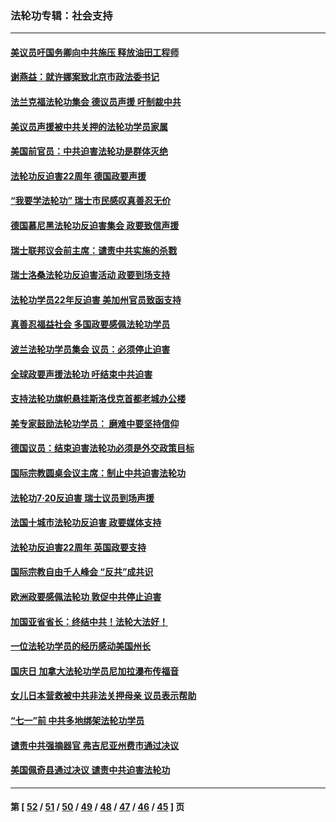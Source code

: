 ### 法轮功专辑：社会支持
---
#### [美议员吁国务卿向中共施压 释放油田工程师](../../pages/nf4386/n13233845.md?09190430) 
#### [谢燕益：就许娜案致北京市政法委书记](../../pages/nf4386/n13182701.md?09190430) 
#### [法兰克福法轮功集会 德议员声援 吁制裁中共](../../pages/nf4386/n13175975.md?09190430) 
#### [美议员声援被中共关押的法轮功学员家属](../../pages/nf4386/n13158310.md?09190430) 
#### [美国前官员：中共迫害法轮功是群体灭绝](../../pages/nf4386/n13157750.md?09190430) 
#### [法轮功反迫害22周年 德国政要声援](../../pages/nf4386/n13143632.md?09190430) 
#### [“我要学法轮功” 瑞士市民感叹真善忍无价](../../pages/nf4386/n13129633.md?09190430) 
#### [德国慕尼黑法轮功反迫害集会 政要致信声援](../../pages/nf4386/n13129148.md?09190430) 
#### [瑞士联邦议会前主席：谴责中共实施的杀戮](../../pages/nf4386/n13127336.md?09190430) 
#### [瑞士洛桑法轮功反迫害活动 政要到场支持](../../pages/nf4386/n13119398.md?09190430) 
#### [法轮功学员22年反迫害 美加州官员致函支持](../../pages/nf4386/n13118879.md?09190430) 
#### [真善忍福益社会 多国政要感佩法轮功学员](../../pages/nf4386/n13116951.md?09190430) 
#### [波兰法轮功学员集会 议员：必须停止迫害](../../pages/nf4386/n13116685.md?09190430) 
#### [全球政要声援法轮功 吁结束中共迫害](../../pages/nf4386/n13114441.md?09190430) 
#### [支持法轮功旗帜悬挂斯洛伐克首都老城办公楼](../../pages/nf4386/n13112261.md?09190430) 
#### [美专家鼓励法轮功学员： 磨难中要坚持信仰](../../pages/nf4386/n13108359.md?09190430) 
#### [德国议员：结束迫害法轮功必须是外交政策目标](../../pages/nf4386/n13109600.md?09190430) 
#### [国际宗教圆桌会议主席：制止中共迫害法轮功](../../pages/nf4386/n13108177.md?09190430) 
#### [法轮功7·20反迫害 瑞士议员到场声援](../../pages/nf4386/n13107072.md?09190430) 
#### [法国十城市法轮功反迫害 政要媒体支持](../../pages/nf4386/n13104833.md?09190430) 
#### [法轮功反迫害22周年 英国政要支持](../../pages/nf4386/n13091349.md?09190430) 
#### [国际宗教自由千人峰会 “反共”成共识](../../pages/nf4386/n13091403.md?09190430) 
#### [欧洲政要感佩法轮功 敦促中共停止迫害](../../pages/nf4386/n13090743.md?09190430) 
#### [加国亚省省长：终结中共！法轮大法好！](../../pages/nf4386/n13084394.md?09190430) 
#### [一位法轮功学员的经历感动美国州长](../../pages/nf4386/n13078953.md?09190430) 
#### [国庆日 加拿大法轮功学员尼加拉瀑布传福音](../../pages/nf4386/n13064493.md?09190430) 
#### [女儿日本营救被中共非法关押母亲 议员表示帮助](../../pages/nf4386/n13053042.md?09190430) 
#### [“七一”前 中共多地绑架法轮功学员](../../pages/nf4386/n13045655.md?09190430) 
#### [谴责中共强摘器官 弗吉尼亚州费市通过决议](../../pages/nf4386/n13040108.md?09190430) 
#### [美国佩奇县通过决议 谴责中共迫害法轮功](../../pages/nf4386/n13027185.md?09190430) 

---
#### 第 [ [52](./52.md?09190430) / [51](./51.md?09190430) / [50](./50.md?09190430) / [49](./49.md?09190430) / [48](./48.md?09190430) / [47](./47.md?09190430) / [46](./46.md?09190430) / [45](./45.md?09190430) ] 页
